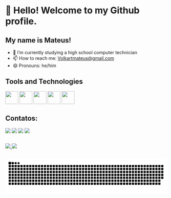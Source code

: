 # 👋 Hello! Welcome to my Github profile.
## My name is Mateus!

- 🌱 I’m currently studying a high school computer technician
- 📫 How to reach me: Volkartmateus@gmail.com
- 😄 Pronouns: he/him

## Tools and Technologies
<img src="https://cdn.jsdelivr.net/gh/devicons/devicon/icons/html5/html5-original.svg" width="40" height="40"/> <img src="https://cdn.jsdelivr.net/gh/devicons/devicon/icons/css3/css3-original.svg" width="40" height="40"/> <img src="https://cdn.jsdelivr.net/gh/devicons/devicon/icons/godot/godot-original.svg" width="40" height="40" /> <img src="https://cdn.jsdelivr.net/gh/devicons/devicon/icons/javascript/javascript-original.svg" width="40" height="40" /> <img src="https://cdn.jsdelivr.net/gh/devicons/devicon/icons/c/c-original.svg" width="40" height="40" /> 

## Contatos:

<div>
<a href="https://www.youtube.com//channel/UCn8PrZw7Gv0UWd42qxJe_pAi" target="_blank"><img src="https://img.shields.io/badge/YouTube-FF0000?style=for-the-badge&logo=youtube&logoColor=white" target="_blank"></a>
<a href="https://instagram.com/m4teuzx" target="_blank"><img src="https://img.shields.io/badge/-Instagram-%23E4405F?style=for-the-badge&logo=instagram&logoColor=white" target="_blank"></a>
<a href = "mailto:Volkartmateus@gmail.com"><img src="https://img.shields.io/badge/Gmail-D14836?style=for-the-badge&logo=gmail&logoColor=white" target="_blank"></a>
<a href="https://www.linkedin.com/in/mateus-volkart-37323b252/ target="_blank"><img src="https://img.shields.io/badge/-LinkedIn-%230077B5?style=for-the-badge&logo=linkedin&logoColor=white" target="_blank"></a>   
</div>

##

<div>
<a href="https://github.com/Barnekkk">
<img height="150em" src="https://github-readme-stats.vercel.app/api/top-langs/?username=Barnekkk&layout=compact&langs_count=7&theme=dracula"/> <img height="150em" src="https://github-readme-stats.vercel.app/api?username=Barnekkk&show_icons=true&theme=dracula&include_all_commits=true&count_private=true"/>
</div>
 
 ##
 
![Snake animation](https://github.com/Barnekkk/Barnekkk/blob/output/github-contribution-grid-snake.svg)
